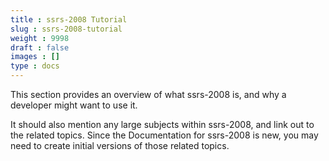 ```yaml
---
title : ssrs-2008 Tutorial
slug : ssrs-2008-tutorial
weight : 9998
draft : false
images : []
type : docs
---
```


This section provides an overview of what ssrs-2008 is, and why a developer might want to use it.

It should also mention any large subjects within ssrs-2008, and link out to the related topics.  Since the Documentation for ssrs-2008 is new, you may need to create initial versions of those related topics.

